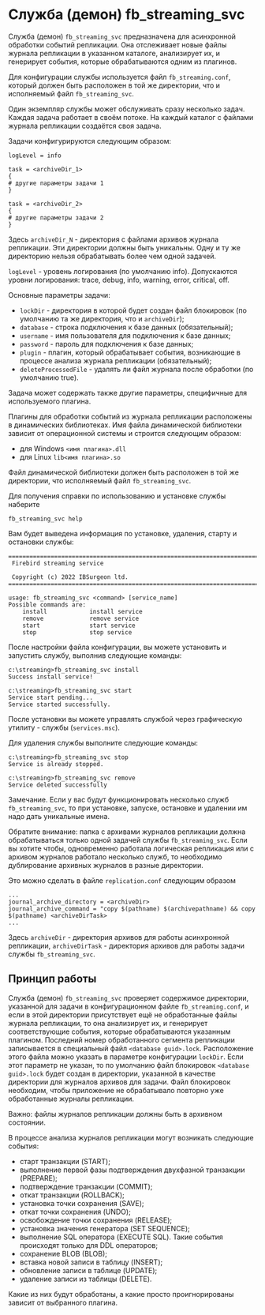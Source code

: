 # Служба (демон) fb_streaming_svc

Служба (демон) `fb_streaming_svc` предназначена для асинхронной обработки событий репликации.
Она отслеживает новые файлы журнала репликации в указанном каталоге, анализирует их, и генерирует события, которые обрабатываются одним из плагинов. 

Для конфигурации службы используется файл `fb_streaming.conf`, который должен быть расположен в той же директории, что и исполняемый файл `fb_streaming_svc`. 

Один экземпляр службы может обслуживать сразу несколько задач. Каждая задача работает в своём потоке. На каждый каталог с файлами журнала репликации создаётся своя задача. 

Задачи конфигурируются следующим образом:

```
logLevel = info

task = <archiveDir_1>
{
# другие параметры задачи 1
}

task = <archiveDir_2>
{
# другие параметры задачи 2
}
```

Здесь `archiveDir_N` - директория с файлами архивов журнала репликации. Эти директории должны быть уникальны. Одну и ту же директорию нельзя обрабатывать более чем одной задачей.

`logLevel` - уровень логирования (по умолчанию info). Допускаются уровни логирования: trace, debug, info, warning, error, critical, off. 

Основные параметры задачи:

- `lockDir` - директория в которой будет создан файл блокировок (по умолчанию та же директория, что и `archiveDir`);
- `database` - строка подключения к базе данных (обязательный);
- `username` - имя пользователя для подключения к базе данных;
- `password` - пароль для подключения к базе данных;
- `plugin` - плагин, который обрабатывает события, возникающие в процессе анализа журнала репликации (обязательный);
- `deleteProcessedFile` - удалять ли файл журнала после обработки (по умолчанию true). 

Задача может содержать также другие параметры, специфичные для используемого плагина.

Плагины для обработки событий из журнала репликации расположены в динамических библиотеках.
Имя файла динамической библиотеки зависит от операционной системы и строится следующим образом:

- для Windows `<имя плагина>.dll`
- для Linux `lib<имя плагина>.so`

Файл динамической библиотеки должен быть расположен в той же директории, что исполняемый файл `fb_streaming_svc`.

Для получения справки по использованию и установке службы наберите

```
fb_streaming_svc help
```

Вам будет выведена информация по установке, удаления, старту и остановки службы:

```
================================================================================
 Firebird streaming service

 Copyright (c) 2022 IBSurgeon ltd.
================================================================================

usage: fb_streaming_svc <command> [service_name]
Possible commands are:
    install            install service
    remove             remove service
    start              start service
    stop               stop service
```

После настройки файла конфигурации, вы можете установить и запустить службу, выполнив следующие команды:

```
c:\streaming>fb_streaming_svc install
Success install service!

c:\streaming>fb_streaming_svc start
Service start pending...
Service started successfully.
```

После установки вы можете управлять службой через графическую утилиту - службы (`services.msc`).

Для удаления службы выполните следующие команды:

```
c:\streaming>fb_streaming_svc stop
Service is already stopped.

c:\streaming>fb_streaming_svc remove
Service deleted successfully
```

Замечание. Если у вас будут функционировать несколько служб `fb_streaming_svc`, то при установке, запуске, остановке и удалении им надо дать уникальные имена.

Обратите внимание: папка с архивами журналов репликации должна обрабатываться только одной задачей службы `fb_streaming_svc`.
Если вы хотите чтобы, одновременно работала логическая репликация или с архивом журналов работало несколько служб, то необходимо дублирование архивных журналов в разные директории.

Это можно сделать в файле `replication.conf` следующим образом

```
...
journal_archive_directory = <archiveDir>
journal_archive_command = "copy $(pathname) $(archivepathname) && copy $(pathname) <archiveDirTask>
...
```

Здесь `archiveDir` - директория архивов для работы асинхронной репликации, `archiveDirTask` - директория архивов для работы задачи службы `fb_streaming_svc`.


## Принцип работы

Служба (демон) `fb_streaming_svc` проверяет содержимое директории, указанной для задачи в конфигурационном файле `fb_streaming.conf`, и если в этой директории присутствует ещё не обработанные файлы журнала репликации, то она анализирует их, и генерирует соответствующие события, которые обрабатываются указанным плагином. Последний номер обработанного сегмента репликации записывается в специальный файл `<database guid>.lock`. 
Расположение этого файла можно указать в параметре конфигурации `lockDir`. Если этот параметр не указан, то по умолчанию файл блокировок `<database guid>.lock` будет создан в директории, указанной в качестве директории для журналов архивов для задачи. Файл блокировок необходим, чтобы приложение не обрабатывало повторно уже обработанные журналы репликации.

Важно: файлы журналов репликации должны быть в архивном состоянии.

В процессе анализа журналов репликации могут возникать следующие события:

- старт транзакции (START);
- выполнение первой фазы подтверждения двухфазной транзакции (PREPARE);
- подтверждение транзакции (COMMIT);
- откат транзакции (ROLLBACK);
- установка точки сохранения (SAVE);
- откат точки сохранения (UNDO);
- освобождение точки сохранения (RELEASE);
- установка значения генератора (SET SEQUENCE);
- выполнение SQL оператора (EXECUTE SQL). Такие события происходят только для DDL операторов;
- сохранение BLOB (BLOB);
- вставка новой записи в таблицу (INSERT);
- обновление записи в таблице (UPDATE);
- удаление записи из таблицы (DELETE).

Какие из них будут обработаны, а какие просто проигнорированы зависит от выбранного плагина.
